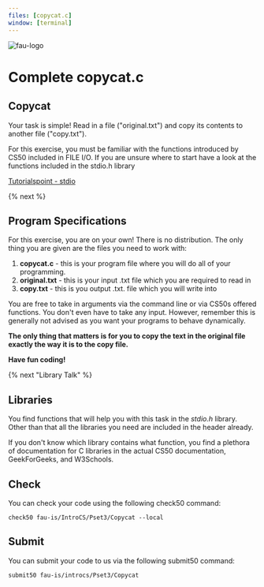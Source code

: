 ```yaml
---
files: [copycat.c]
window: [terminal]
---
```

![fau-logo](https://introcs.is.rw.fau.de/img/logos/ReWi_logo.png)
# Complete copycat.c

## Copycat
Your task is simple! Read in a file ("original.txt") and copy its contents to another file
("copy.txt").

For this exercise, you must be familiar with the functions introduced by CS50 included
in FILE I/O. If you are unsure where to start have a look at the functions included in the
stdio.h library 

[Tutorialspoint - stdio](https://www.tutorialspoint.com/c_standard_library/stdio_h.htm)

{% next %}
## Program Specifications
For this exercise, you are on your own! There is no distribution. 
The only thing you are given are the files you need to work with: 

1. **copycat.c** - this is your program file where you will do all of your programming.
2. **original.txt** - this is your input .txt file which you are required to read in
3. **copy.txt** - this is you output .txt. file which you will write into


You are free to take in arguments via the command line or via CS50s offered functions.
You don't even have to take any input. However, remember this is generally not advised as
you want your programs to behave dynamically.

**The only thing that matters is for you to copy the text in the original file exactly 
the way it is to the copy file.**


**Have fun coding!**

{% next "Library Talk" %}

## Libraries

You find functions that will help you with this task in the *stdio.h* library.
Other than that all the libraries you need are included in the header already.

If you don't know which library contains what function, you find a plethora of documentation for C 
libraries in the actual CS50 documentation, GeekForGeeks, and W3Schools.

## Check 

You can check your code using the following check50 command:

~~~
check50 fau-is/IntroCS/Pset3/Copycat --local
~~~

## Submit

You can submit your code to us via the following submit50 command:

~~~
submit50 fau-is/introcs/Pset3/Copycat
~~~
